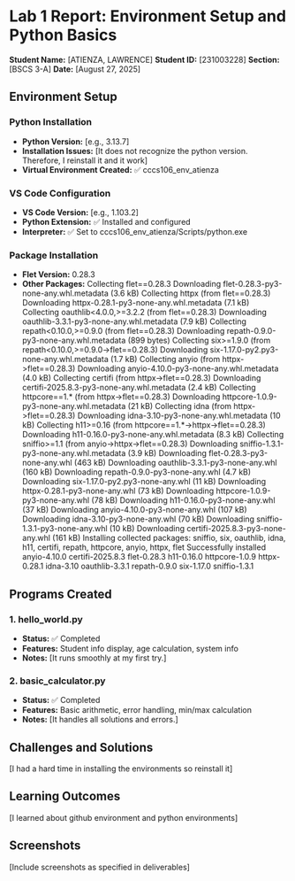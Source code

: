 # Lab 1 Report: Environment Setup and Python Basics

**Student Name:** [ATIENZA, LAWRENCE]
**Student ID:** [231003228]
**Section:** [BSCS 3-A]
**Date:** [August 27, 2025]

## Environment Setup

### Python Installation
- **Python Version:** [e.g., 3.13.7]
- **Installation Issues:** [It does not recognize the python version. Therefore, I reinstall it and it work]
- **Virtual Environment Created:** ✅ cccs106_env_atienza

### VS Code Configuration
- **VS Code Version:** [e.g., 1.103.2]
- **Python Extension:** ✅ Installed and configured
- **Interpreter:** ✅ Set to cccs106_env_atienza/Scripts/python.exe

### Package Installation
- **Flet Version:** 0.28.3
- **Other Packages:** Collecting flet==0.28.3
  Downloading flet-0.28.3-py3-none-any.whl.metadata (3.6 kB)
Collecting httpx (from flet==0.28.3)
  Downloading httpx-0.28.1-py3-none-any.whl.metadata (7.1 kB)
Collecting oauthlib<4.0.0,>=3.2.2 (from flet==0.28.3)
  Downloading oauthlib-3.3.1-py3-none-any.whl.metadata (7.9 kB)
Collecting repath<0.10.0,>=0.9.0 (from flet==0.28.3)
  Downloading repath-0.9.0-py3-none-any.whl.metadata (899 bytes)
Collecting six>=1.9.0 (from repath<0.10.0,>=0.9.0->flet==0.28.3)
  Downloading six-1.17.0-py2.py3-none-any.whl.metadata (1.7 kB)
Collecting anyio (from httpx->flet==0.28.3)
  Downloading anyio-4.10.0-py3-none-any.whl.metadata (4.0 kB)
Collecting certifi (from httpx->flet==0.28.3)
  Downloading certifi-2025.8.3-py3-none-any.whl.metadata (2.4 kB)
Collecting httpcore==1.* (from httpx->flet==0.28.3)
  Downloading httpcore-1.0.9-py3-none-any.whl.metadata (21 kB)
Collecting idna (from httpx->flet==0.28.3)
  Downloading idna-3.10-py3-none-any.whl.metadata (10 kB)
Collecting h11>=0.16 (from httpcore==1.*->httpx->flet==0.28.3)
  Downloading h11-0.16.0-py3-none-any.whl.metadata (8.3 kB)
Collecting sniffio>=1.1 (from anyio->httpx->flet==0.28.3)
  Downloading sniffio-1.3.1-py3-none-any.whl.metadata (3.9 kB)
Downloading flet-0.28.3-py3-none-any.whl (463 kB)
Downloading oauthlib-3.3.1-py3-none-any.whl (160 kB)
Downloading repath-0.9.0-py3-none-any.whl (4.7 kB)
Downloading six-1.17.0-py2.py3-none-any.whl (11 kB)
Downloading httpx-0.28.1-py3-none-any.whl (73 kB)
Downloading httpcore-1.0.9-py3-none-any.whl (78 kB)
Downloading h11-0.16.0-py3-none-any.whl (37 kB)
Downloading anyio-4.10.0-py3-none-any.whl (107 kB)
Downloading idna-3.10-py3-none-any.whl (70 kB)
Downloading sniffio-1.3.1-py3-none-any.whl (10 kB)
Downloading certifi-2025.8.3-py3-none-any.whl (161 kB)
Installing collected packages: sniffio, six, oauthlib, idna, h11, certifi, repath, httpcore, anyio, httpx, flet
Successfully installed anyio-4.10.0 certifi-2025.8.3 flet-0.28.3 h11-0.16.0 httpcore-1.0.9 httpx-0.28.1 idna-3.10 oauthlib-3.3.1 repath-0.9.0 six-1.17.0 sniffio-1.3.1

## Programs Created

### 1. hello_world.py
- **Status:** ✅ Completed
- **Features:** Student info display, age calculation, system info
- **Notes:** [It runs smoothly at my first try.]

### 2. basic_calculator.py
- **Status:** ✅ Completed
- **Features:** Basic arithmetic, error handling, min/max calculation
- **Notes:** [It handles all solutions and errors.]

## Challenges and Solutions

[I had a hard time in installing the environments so reinstall it]

## Learning Outcomes

[I learned about github environment and python environments]

## Screenshots

[Include screenshots as specified in deliverables]